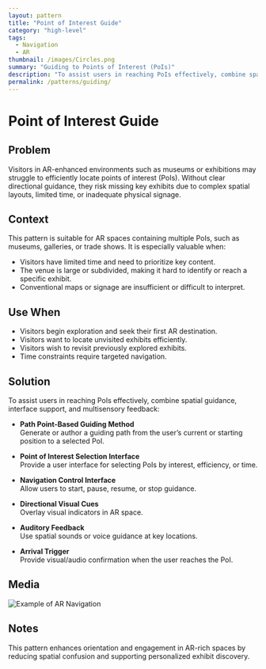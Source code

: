 ```yaml
---
layout: pattern
title: "Point of Interest Guide"
category: "high-level"
tags:
  - Navigation
  - AR
thumbnail: /images/Circles.png
summary: "Guiding to Points of Interest (PoIs)"
description: "To assist users in reaching PoIs effectively, combine spatial guidance, interface support, and multisensory feedback."
permalink: /patterns/guiding/
---
```


# Point of Interest Guide

## Problem
Visitors in AR-enhanced environments such as museums or exhibitions may struggle to efficiently locate points of interest (PoIs). Without clear directional guidance, they risk missing key exhibits due to complex spatial layouts, limited time, or inadequate physical signage.

## Context
This pattern is suitable for AR spaces containing multiple PoIs, such as museums, galleries, or trade shows. It is especially valuable when:

- Visitors have limited time and need to prioritize key content.
- The venue is large or subdivided, making it hard to identify or reach a specific exhibit.
- Conventional maps or signage are insufficient or difficult to interpret.

## Use When

- Visitors begin exploration and seek their first AR destination.
- Visitors want to locate unvisited exhibits efficiently.
- Visitors wish to revisit previously explored exhibits.
- Time constraints require targeted navigation.

## Solution

To assist users in reaching PoIs effectively, combine spatial guidance, interface support, and multisensory feedback:

- **Path Point-Based Guiding Method**  
  Generate or author a guiding path from the user’s current or starting position to a selected PoI.

- **Point of Interest Selection Interface**  
  Provide a user interface for selecting PoIs by interest, efficiency, or time.

- **Navigation Control Interface**  
  Allow users to start, pause, resume, or stop guidance.

- **Directional Visual Cues**  
  Overlay visual indicators in AR space.

- **Auditory Feedback**  
  Use spatial sounds or voice guidance at key locations.

- **Arrival Trigger**  
  Provide visual/audio confirmation when the user reaches the PoI.

## Media

![Example of AR Navigation](https://example.com/guiding-pattern-demo.gif)

## Notes

This pattern enhances orientation and engagement in AR-rich spaces by reducing spatial confusion and supporting personalized exhibit discovery.
